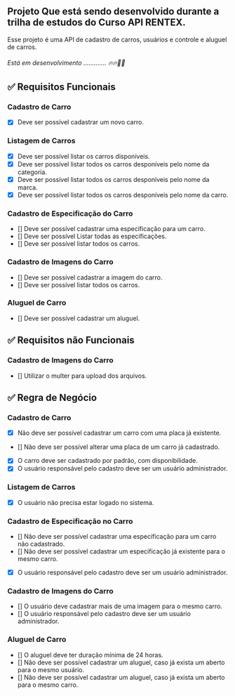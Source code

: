 ## Projeto Que está sendo desenvolvido durante a trilha de estudos do Curso API RENTEX.

Esse projeto é uma API de cadastro de carros, usuários e controle e aluguel de carros.
###### Está em desenvolvimento ............. 🔥🔥🚀🚀

## :white_check_mark: Requisitos Funcionais
### Cadastro de Carro
- [x] Deve ser possível cadastrar um novo carro.
### Listagem de Carros
- [x] Deve ser possível listar os carros disponíveis.
- [x] Deve ser possível listar todos os carros desponíveis pelo nome da categoria.
- [x] Deve ser possível listar todos os carros desponíveis pelo nome da marca.
- [x] Deve ser possível listar todos os carros desponíveis pelo nome da carro.
### Cadastro de Especificação do Carro
- [] Deve ser possível cadastrar uma especificação para um carro.
- [] Deve ser possível Listar todas as especificações.
- [] Deve ser possível listar todos os carros.
### Cadastro de Imagens do Carro
- [] Deve ser possível cadastrar a imagem do carro.
- [] Deve ser possível listar todos os carros.
### Aluguel de Carro
- [] Deve ser possível cadastrar um aluguel.
## :white_check_mark: Requisitos não Funcionais
### Cadastro de Imagens do Carro
- [] Utilizar o multer para upload dos arquivos.
## :white_check_mark: Regra de Negócio
### Cadastro de Carro
- [x] Não deve ser possível cadastrar um carro com uma placa já existente.
- [] Não deve ser possível alterar uma placa de um carro já cadastrado.
- [x] O carro deve ser cadastrado por padrão, com disponibilidade.
- [x] O usuário responsável pelo cadastro deve ser um usuário administrador.
### Listagem de Carros
- [x] O usuário não precisa estar logado no sistema.
### Cadastro de Especificação no Carro
- [] Não deve ser possível cadastrar uma especificação para um carro não cadastrado.
- [] Não deve ser possível cadastrar um especificação já existente para o mesmo carro.
- [x] O usuário responsável pelo cadastro deve ser um usuário administrador.
### Cadastro de Imagens do Carro
- [] O usuário deve cadastrar mais de uma imagem para o mesmo carro.
- [] O usuário responsável pelo cadastro deve ser um usuário administrador.

### Aluguel de Carro
- [] O aluguel deve ter duração mínima de 24 horas.
- [] Não deve ser possível cadastrar um aluguel, caso já exista um aberto para o mesmo usuário.
- [] Não deve ser possível cadastrar um aluguel, caso já exista um aberto para o mesmo carro.
